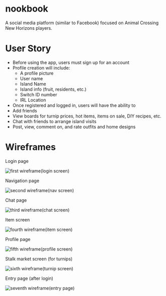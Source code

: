 # nookbook
A social media platform (similar to Facebook) focused on Animal Crossing New Horizons players.

# User Story
* Before using the app, users must sign up for an account
* Profile creation will include:
  * A profile picture
  * User name
  * Island Name
  * Island info (fruit, residents, etc.)
  * Switch ID number
  * IRL Location
* Once registered and logged in, users will have the ability to
* Add friends
* View boards for turnip prices, hot items, items on sale, DIY recipes, etc.
* Chat with friends to arrange island visits
* Post, view, comment on, and rate outfits and home designs

# Wireframes

Login page

![first wireframe(login screen)](https://i.imgur.com/PpFIJ1i.png)

Navigation page

![second wireframe(nav screen)](https://i.imgur.com/Ea85va2.png)

Chat page

![third wireframe(chat screen)](https://i.imgur.com/nCMe8AZ.png)

Item screen

![fourth wireframe(item screen)](https://i.imgur.com/IM3RNBb.png)

Profile page

![fifth wireframe(profile screen)](https://i.imgur.com/DHLHQrz.png)

Stalk market screen (for turnips)

![sixth wireframe(turnip screen)](https://i.imgur.com/VW2zuHu.png)

Entry page (after login)

![seventh wireframe(entry page)](https://i.imgur.com/EemQi0c.png)
